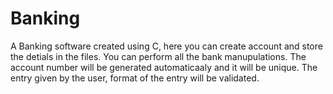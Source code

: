 # Banking
A Banking software created using C, here you can create account and store the detials in the files. You can perform all the bank manupulations. The account number will be generated automaticaaly and it will be unique. The entry given by the user, format of the entry will be validated. 
